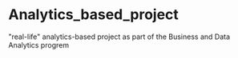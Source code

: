 # Analytics_based_project
"real-life" analytics-based project as part of the Business and Data Analytics progrem 
